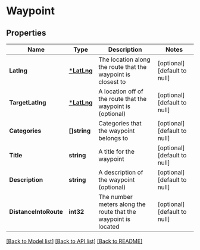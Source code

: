 # Waypoint

## Properties
Name | Type | Description | Notes
------------ | ------------- | ------------- | -------------
**Latlng** | [***LatLng**](LatLng.md) | The location along the route that the waypoint is closest to | [optional] [default to null]
**TargetLatlng** | [***LatLng**](LatLng.md) | A location off of the route that the waypoint is (optional) | [optional] [default to null]
**Categories** | **[]string** | Categories that the waypoint belongs to | [optional] [default to null]
**Title** | **string** | A title for the waypoint | [optional] [default to null]
**Description** | **string** | A description of the waypoint (optional) | [optional] [default to null]
**DistanceIntoRoute** | **int32** | The number meters along the route that the waypoint is located | [optional] [default to null]

[[Back to Model list]](../README.md#documentation-for-models) [[Back to API list]](../README.md#documentation-for-api-endpoints) [[Back to README]](../README.md)


